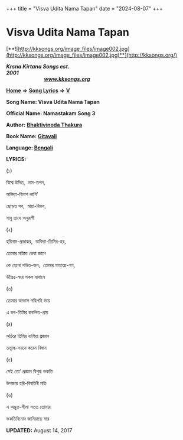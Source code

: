 +++
title = "Visva Udita Nama Tapan"
date = "2024-08-07"
+++

# Visva Udita Nama Tapan
[**![http://kksongs.org/image_files/image002.jpg](http://kksongs.org/image_files/image002.jpg)**](http://kksongs.org/)

**_Krsna Kirtana Songs est. 2001_**                                                                                                                                                 **_www.kksongs.org_**

**[Home](http://kksongs.org/)** **⇒** **[Song Lyrics](http://kksongs.org/lyrics.html)** **⇒** **[V](http://kksongs.org/songs/song_v.html)**

**Song Name: Visva Udita Nama Tapan**

**Official Name: Namastakam Song 3**

**Author:** [**Bhaktivinoda Thakura**](http://kksongs.org/authors/list/bhaktivinoda.html)

**Book Name: [Gitavali](http://kksongs.org/authors/literature/gitavali.html)**

**Language: [Bengali](http://kksongs.org/language/list/bengali.html)**

**LYRICS:**

(১)

বিশ্বে উদিত,  নাম\-তপন,

অবিদ্যা\-বিনাশ লাগি’

ছোড়ত সব,  মায়া\-বিভব,

সাধু তাহে অনুরাগী

(২)

হরিনাম\-প্রভাকর,  অবিদ্যা\-তিমির\-হর,

তোমার মহিমা কেবা জানে

কে হেনো পণ্ডিত\-জন,  তোমার মাহাত্ম্য\-গণ,

উচ্চৈঃ\-স্বরে সকল বাখানে

(৩)

তোমার আভাস পহিলহি ভায়

এ ভব\-তিমির কবলিত\-প্রায়

(৪)

অচিরে তিমির নাশিয়া প্রজ্ঞান

তত্ত্বান্ধ\-নয়নে করেন বিধান

(৫)

সেই তো’ প্রজ্ঞান বিশুদ্ধ ভকতি

উপজায় হরি\-বিষয়িনী মতি

(৬)

এ অদ্ভুত\-লীলা সতত তোমার

ভকতিবিনোদ জানিয়াছে সার

**UPDATED:** August 14, 2017